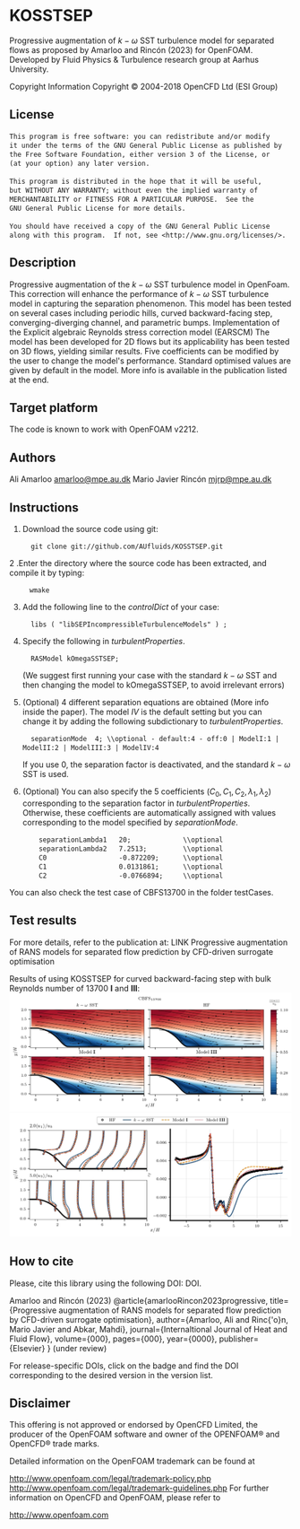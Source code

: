 # KOSSTSEP
Progressive augmentation of $k-\omega$ SST turbulence model for separated flows
as proposed by Amarloo and Rincón (2023) for OpenFOAM.
Developed by Fluid Physics & Turbulence research group at Aarhus University.

Copyright Information
    Copyright © 2004-2018 OpenCFD Ltd (ESI Group)

## License
    This program is free software: you can redistribute and/or modify
    it under the terms of the GNU General Public License as published by
    the Free Software Foundation, either version 3 of the License, or
    (at your option) any later version.

    This program is distributed in the hope that it will be useful,
    but WITHOUT ANY WARRANTY; without even the implied warranty of
    MERCHANTABILITY or FITNESS FOR A PARTICULAR PURPOSE.  See the
    GNU General Public License for more details.

    You should have received a copy of the GNU General Public License
    along with this program.  If not, see <http://www.gnu.org/licenses/>.

## Description
Progressive augmentation of the $k-\omega$ SST turbulence model in OpenFoam.
This correction will enhance the performance of $k-\omega$ SST turbulence model in 
capturing the separation phenomenon. This model has been tested on several cases
including periodic hills, curved backward-facing step, converging-diverging channel, and parametric bumps. 
Implementation of the Explicit algebraic Reynolds stress correction model (EARSCM)
The model has been developed for 2D flows but its applicability has been tested on 3D
flows, yielding similar results.
Five coefficients can be modified by the user to change the model's performance. 
Standard optimised values are given by default in the model.
More info is available in the publication listed at the end.

## Target platform
The code is known to work with OpenFOAM v2212.

## Authors
Ali Amarloo <amarloo@mpe.au.dk>
Mario Javier Rincón <mjrp@mpe.au.dk>

## Instructions

1. Download the source code using git:

         git clone git://github.com/AUfluids/KOSSTSEP.git

2 .Enter the directory where the source code has been extracted, and compile it by typing: 

         wmake

3. Add the following line to the _controlDict_ of your case:

         libs ( "libSEPIncompressibleTurbulenceModels" ) ;

4. Specify the following in _turbulentProperties_.

         RASModel kOmegaSSTSEP;
    (We suggest first running your case with the standard $k-\omega$ SST and then changing the model to kOmegaSSTSEP, to avoid irrelevant errors)
   
6. (Optional) 4 different separation equations are obtained (More info inside the paper).
   The model _IV_ is the default setting but you can change it by adding the following subdictionary to _turbulentProperties_.

         separationMode  4; \\optional - default:4 - off:0 | ModelI:1 | ModelII:2 | ModelIII:3 | ModelIV:4
    If you use 0, the separation factor is deactivated, and the standard $k-\omega$ SST is used.
   
7. (Optional) You can also specify the 5 coefficients ($C_0, C_1, C_2, \lambda_1, \lambda_2$) corresponding to the separation factor in  _turbulentProperties_.
   Otherwise, these coefficients are automatically assigned with values corresponding to the model specified by _separationMode_. 

           separationLambda1   20;             \\optional 
           separationLambda2   7.2513;         \\optional
           C0                  -0.872209;      \\optional 
           C1                  0.0131861;      \\optional 
           C2                  -0.0766894;     \\optional 


You can also check the test case of CBFS13700 in the folder testCases.

## Test results

For more details, refer to the publication at: LINK Progressive augmentation of RANS models for separated flow prediction by CFD-driven surrogate optimisation

Results of using KOSSTSEP for curved backward-facing step with bulk Reynolds number of 13700 **I** and **III**:
![alt text](https://github.com/AUfluids/KOSSTSEP/blob/main/testCases/CBFS13700_KOSSTSEP/contours_comparisonCBFS.jpg)
![alt text](https://github.com/AUfluids/KOSSTSEP/blob/main/testCases/CBFS13700_KOSSTSEP/quantitative_comparison_CBFS.jpg)

## How to cite
Please, cite this library using the following DOI: DOI.

Amarloo and Rincón (2023)
@article{amarlooRincon2023progressive,
  title={Progressive augmentation of RANS models for separated flow prediction by CFD-driven surrogate optimisation},
  author={Amarloo, Ali and Rinc{\'o}n, Mario Javier and Abkar, Mahdi},
  journal={Internaltional Journal of Heat and Fluid Flow},
  volume={000},
  pages={000},
  year={0000},
  publisher={Elsevier}
}
(under review)

For release-specific DOIs, click on the badge and find the DOI corresponding to the desired version in the version list.

## Disclaimer
This offering is not approved or endorsed by OpenCFD Limited, the producer of the OpenFOAM software and owner of the OPENFOAM® and OpenCFD® trade marks.

Detailed information on the OpenFOAM trademark can be found at

http://www.openfoam.com/legal/trademark-policy.php
http://www.openfoam.com/legal/trademark-guidelines.php
For further information on OpenCFD and OpenFOAM, please refer to

http://www.openfoam.com
